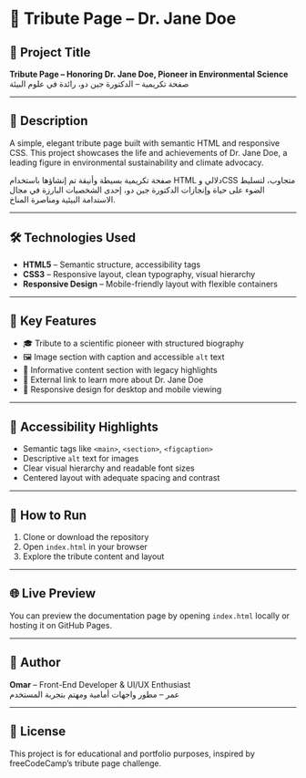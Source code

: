 # 🧕 Tribute Page – Dr. Jane Doe

## 📝 Project Title  
**Tribute Page – Honoring Dr. Jane Doe, Pioneer in Environmental Science**  
صفحة تكريمية – الدكتورة جين دو، رائدة في علوم البيئة

---

## 🎯 Description  
A simple, elegant tribute page built with semantic HTML and responsive CSS. This project showcases the life and achievements of Dr. Jane Doe, a leading figure in environmental sustainability and climate advocacy.  

صفحة تكريمية بسيطة وأنيقة تم إنشاؤها باستخدام HTML دلالي وCSS متجاوب، لتسليط الضوء على حياة وإنجازات الدكتورة جين دو، إحدى الشخصيات البارزة في مجال الاستدامة البيئية ومناصرة المناخ.

---

## 🛠️ Technologies Used  
- **HTML5** – Semantic structure, accessibility tags  
- **CSS3** – Responsive layout, clean typography, visual hierarchy  
- **Responsive Design** – Mobile-friendly layout with flexible containers

---


## 🧩 Key Features  
- 🎓 Tribute to a scientific pioneer with structured biography  
- 🖼️ Image section with caption and accessible `alt` text  
- 📄 Informative content section with legacy highlights  
- 🔗 External link to learn more about Dr. Jane Doe  
- 📱 Responsive design for desktop and mobile viewing

---

## 📱 Accessibility Highlights  
- Semantic tags like `<main>`, `<section>`, `<figcaption>`  
- Descriptive `alt` text for images  
- Clear visual hierarchy and readable font sizes  
- Centered layout with adequate spacing and contrast

---

## 🚀 How to Run  
1. Clone or download the repository  
2. Open `index.html` in your browser  
3. Explore the tribute content and layout

---
## 🌐 Live Preview  
You can preview the documentation page by opening `index.html` locally or hosting it on GitHub Pages.

---


## 📌 Author  
**Omar** – Front-End Developer & UI/UX Enthusiast  
عمر – مطور واجهات أمامية ومهتم بتجربة المستخدم

---

## 📢 License  
This project is for educational and portfolio purposes, inspired by freeCodeCamp’s tribute page challenge.